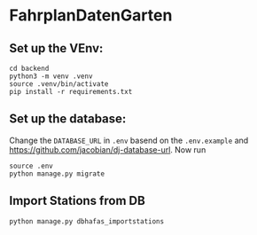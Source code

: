 # FahrplanDatenGarten

## Set up the VEnv:
```
cd backend
python3 -m venv .venv
source .venv/bin/activate
pip install -r requirements.txt
```
## Set up the database:
Change the `DATABASE_URL` in `.env` basend on the `.env.example` and https://github.com/jacobian/dj-database-url.
Now run
```
source .env
python manage.py migrate
```

## Import Stations from DB
```
python manage.py dbhafas_importstations
```

